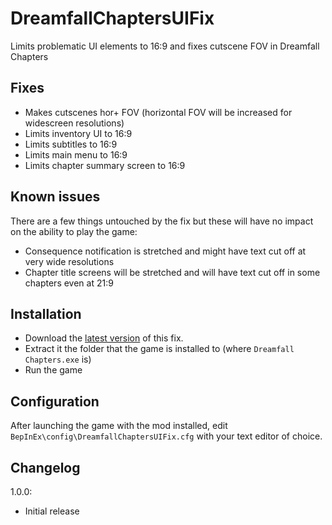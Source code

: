 # DreamfallChaptersUIFix

Limits problematic UI elements to 16:9 and fixes cutscene FOV in Dreamfall Chapters

## Fixes

- Makes cutscenes hor+ FOV (horizontal FOV will be increased for widescreen resolutions)
- Limits inventory UI to 16:9
- Limits subtitles to 16:9
- Limits main menu to 16:9
- Limits chapter summary screen to 16:9

## Known issues

There are a few things untouched by the fix but these will have no impact on the ability to play the game:

- Consequence notification is stretched and might have text cut off at very wide resolutions
- Chapter title screens will be stretched and will have text cut off in some chapters even at 21:9

## Installation

- Download the [latest version](https://github.com/PhantomGamers/DreamfallChaptersUIFix/releases/latest) of this fix.
- Extract it the folder that the game is installed to (where `Dreamfall Chapters.exe` is)
- Run the game
  
## Configuration

After launching the game with the mod installed, edit `BepInEx\config\DreamfallChaptersUIFix.cfg` with your text editor of choice.

## Changelog

1.0.0:

- Initial release
